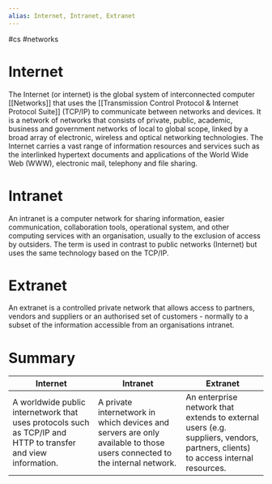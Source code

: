 ```yaml
---
alias: Internet, Intranet, Extranet
---
```

#cs #networks
# Internet
The Internet (or internet) is the global system of interconnected computer [[Networks]] that uses the [[Transmission Control Protocol & Internet Protocol Suite]] (TCP/IP) to communicate between networks and devices. It is a network of networks that consists of private, public, academic, business and government networks of local to global scope, linked by a broad array of electronic, wireless and optical networking technologies. The Internet carries a vast range of information resources and services such as the interlinked hypertext documents and applications of the World Wide Web (WWW), electronic mail, telephony and file sharing.

# Intranet 
An intranet is a computer network for sharing information, easier communication, collaboration tools, operational system, and other computing services with an organisation, usually to the exclusion of access by outsiders. The term is used in contrast to public networks (Internet) but uses the same technology based on the TCP/IP.

# Extranet
An extranet is a controlled private network that allows access to partners, vendors and suppliers or an authorised set of customers - normally to a subset of the information accessible from an organisations intranet. 

# Summary

| Internet   | Intranet   | Extranet   |
|------------|------------|------------|
| A worldwide public internetwork that uses protocols such as TCP/IP and HTTP to transfer and view information. | A private internetwork in which devices and servers are only available to those users connected to the internal network. | An enterprise network that extends to external users (e.g. suppliers, vendors, partners, clients) to access internal resources. |